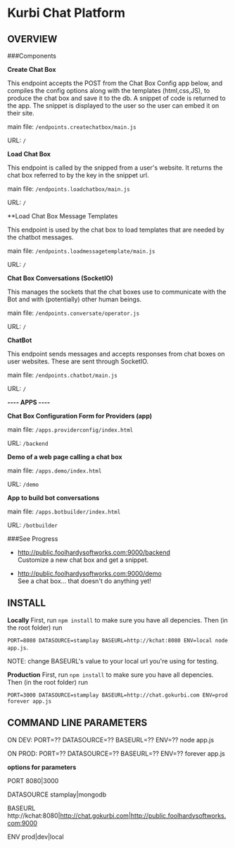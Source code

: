 Kurbi Chat Platform
===  

OVERVIEW
---

###Components

**Create Chat Box** 

This endpoint accepts the POST from the Chat Box Config app below, and compiles the config options along with the templates (html,css,JS), to produce the chat box and save it to the db. A snippet of code is returned to the app.  The snippet is displayed to the user so the user can embed it on their site.

main file: `/endpoints.createchatbox/main.js`

URL: `/`

**Load Chat Box**

This endpoint is called by the snipped from a user's website. It returns the chat box referred to by the key in the snippet url.

main file: `/endpoints.loadchatbox/main.js`

URL: `/`

**Load Chat Box Message Templates

This endpoint is used by the chat box to load templates that are needed by the chatbot messages. 

main file: `/endpoints.loadmessagetemplate/main.js`

URL: `/`

**Chat Box Conversations (SocketIO)**

This manages the sockets that the chat boxes use to communicate with the Bot and with (potentially) other human beings.

main file: `/endpoints.conversate/operator.js`

URL: `/`

**ChatBot**

This endpoint sends messages and accepts responses from chat boxes on user websites. These are sent through SocketIO.

main file: `/endpoints.chatbot/main.js`

URL: `/`

**---- APPS ----**

**Chat Box Configuration Form for Providers (app)**

main file: `/apps.providerconfig/index.html`

URL: `/backend`


**Demo of a web page calling a chat box**

main file: `/apps.demo/index.html`

URL: `/demo`


**App to build bot conversations**

main file: `/apps.botbuilder/index.html`

URL: `/botbuilder`


###See Progress
* http://public.foolhardysoftworks.com:9000/backend  
Customize a new chat box and get a snippet.  

* http://public.foolhardysoftworks.com:9000/demo  
See a chat box... that doesn't do anything yet!  


INSTALL
---
**Locally**
First, run `npm install` to make sure you have all depencies. Then (in the root folder) run 

`PORT=8080 DATASOURCE=stamplay BASEURL=http://kchat:8080 ENV=local node app.js`.

NOTE: change BASEURL's value to your local url you're using for testing.

**Production**
First, run `npm install` to make sure you have all depencies. Then (in the root folder) run 

`PORT=3000 DATASOURCE=stamplay BASEURL=http://chat.gokurbi.com ENV=prod forever app.js`


COMMAND LINE PARAMETERS
---

ON DEV:  PORT=?? DATASOURCE=?? BASEURL=?? ENV=?? node app.js

ON PROD: PORT=?? DATASOURCE=?? BASEURL=?? ENV=?? forever app.js

**options for parameters**

PORT		8080|3000

DATASOURCE	stamplay|mongodb 

BASEURL 	http://kchat:8080|http://chat.gokurbi.com|http://public.foolhardysoftworks.com:9000

ENV 		prod|dev|local